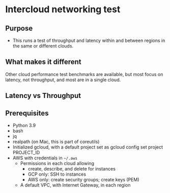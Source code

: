 # Intercloud networking test

## Purpose

* This runs a test of throughput and latency within and between regions in the same or different clouds.

## What makes it different

Other cloud performance test benchmarks are available, but most focus on latency, not throughput, and most are in a
single cloud.

## Latency vs Throughput

## Prerequisites

* Python 3.9
* bash
* jq
* realpath (on Mac, this is part of coreutils)
* Initialized gcloud, with a default project set as gcloud config set project PROJECT_ID
* AWS with credentials in `~/.aws`
    * Permissions in each cloud allowing
        * create, describe, and delete for instances
        * GCP only: SSH to instances
        * AWS only: create security groups; create keys (PEM)
    * A default VPC, with Internet Gateway, in each region